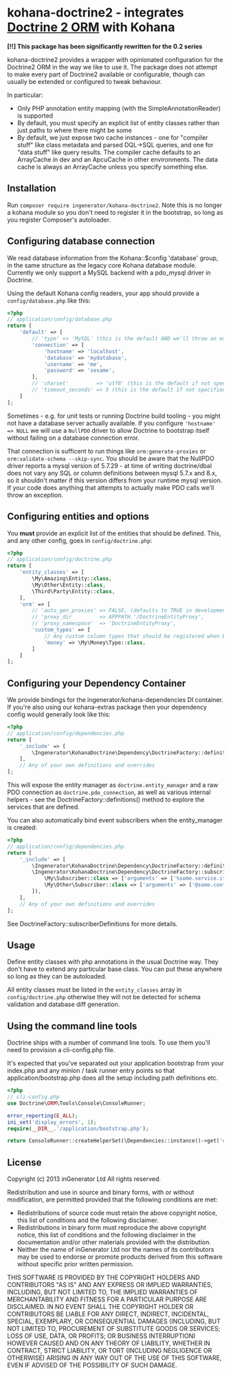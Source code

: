 kohana-doctrine2 - integrates [Doctrine 2 ORM](http://www.doctrine-project.org/projects/orm.html) with Kohana
=============================================================================================================

**[!!] This package has been significantly rewritten for the 0.2 series**

kohana-doctrine2 provides a wrapper with opinionated configuration for the Doctrine2 ORM in the way we like to use it.
The package does not attempt to make every part of Doctrine2 available or configurable, though can usually be extended
or configured to tweak behaviour.

In particular:

* Only PHP annotation entity mapping (with the SimpleAnnotationReader) is supported
* By default, you must specify an explicit list of entity classes rather than just paths to where there might be some
* By default, we just expose two cache instances - one for "compiler stuff" like class metadata and parsed DQL->SQL 
  queries, and one for "data stuff" like query results. The compiler cache defaults to an ArrayCache in dev and an 
  ApcuCache in other environments. The data cache is always an ArrayCache unless you specify something else.

## Installation

Run `composer require ingenerator/kohana-doctrine2`. Note this is no longer a kohana module so you don't need to 
register it in the bootstrap, so long as you register Composer's autoloader.

## Configuring database connection

We read database information from the Kohana::$config 'database' group, in the same structure as the legacy core Kohana
database module. Currently we only support a MySQL backend with a pdo_mysql driver in Doctrine.

Using the default Kohana config readers, your app should provide a `config/database.php` like this:

```php
<?php
// application/config/database.php
return [
    'default' => [
        // 'type' => 'MySQL' (this is the default AND we'll throw an exception if you use anything else)
        'connection' => [
            'hostname' => 'localhost',
            'database' => 'mydatabase',
            'username' => 'me',
            'password' => 'sesame',
        ],
        // 'charset'         => 'utf8' (this is the default if not specified)
        // 'timeout_seconds' => 5 (this is the default if not specified)
    ]
];
```

Sometimes - e.g. for unit tests or running Doctrine build tooling - you might not have a database server actually 
available. If you configure `'hostname' => NULL` we will use a `NullPDO` driver to allow Doctrine to bootstrap itself
without failing on a database connection error. 

That connection is sufficent to run things like `orm:generate-proxies` or `orm:validate-schema --skip-sync`. You should
be aware that the NullPDO driver reports a mysql version of 5.7.29 - at time of writing doctrine/dbal does not vary any
SQL or column definitions between mysql 5.7.x and 8.x, so it shouldn't matter if this version differs from your runtime
mysql version. If your code does anything that attempts to actually make PDO calls we'll throw an exception.

## Configuring entities and options

You **must** provide an explicit list of the entities that should be defined. This, and any other config, goes in 
`config/doctrine.php`:

```php
<?php
// application/config/doctrine.php
return [
    'entity_classes' => [
        \My\Amazing\Entity::class,
        \My\Other\Entity::class,
        \Third\Party\Entity::class,
    ],
    'orm' => [
        // 'auto_gen_proxies' => FALSE, (defaults to TRUE in development, FALSE otherwise)
        // 'proxy_dir         => APPPATH.'/DoctrineEntityProxy',
        // 'proxy_namespace'  => 'DoctrineEntityProxy',
        'custom_types' => [
            // Any custom column types that should be registered when Doctrine is loaded
            'money' => \My\Money\Type::class,
        ]        
    ]
];
```

## Configuring your Dependency Container

We provide bindings for the ingenerator/kohana-dependencies DI container. If you're also using our kohana-extras package
then your dependency config would generally look like this:

```php
<?php
// application/config/dependencies.php
return [
    '_include' => [
        \Ingenerator\KohanaDoctrine\Dependency\DoctrineFactory::definitions(),
    ],
    // Any of your own definitions and overrides
];
```

This will expose the entity manager as `doctrine.entity_manager` and a raw PDO connection as `doctrine.pdo_connection`, 
as well as various internal helpers - see the DoctrineFactory::definitions() method to explore the services that are 
defined.

You can also automatically bind event subscribers when the entity_manager is created:

```php
<?php
// application/config/dependencies.php
return [
    '_include' => [
        \Ingenerator\KohanaDoctrine\Dependency\DoctrineFactory::definitions(),
        \Ingenerator\KohanaDoctrine\Dependency\DoctrineFactory::subscriberDefinitions([
            \My\Subscriber::class => ['arguments' => ['%some.service.it.needs%']],
            \My\Other\Subscriber::class => ['arguments' => ['@some.config@']],
        ]),
    ],
    // Any of your own definitions and overrides
];
```

See DoctrineFactory::subscriberDefinitions for more details.

## Usage

Define entity classes with php annotations in the usual Doctrine way. They don't have to extend any particular base 
class. You can put these anywhere so long as they can be autoloaded. 

All entity classes must be listed in the `entity_classes` array in `config/doctrine.php` otherwise they will
not be detected for schema validation and database diff generation.

## Using the command line tools

Doctrine ships with a number of command line tools. To use them you'll need to provision a cli-config.php file.

It's expected that you've separated out your application bootstrap from your index.php and any minion / task runner
entry points so that application/bootstrap.php does all the setup including path definitions etc.

```php
<?php
// cli-config.php
use Doctrine\ORM\Tools\Console\ConsoleRunner;

error_reporting(E_ALL);
ini_set('display_errors', 1);
require(__DIR__.'/application/bootstrap.php');

return ConsoleRunner::createHelperSet(\Dependencies::instance()->get('doctrine.entity_manager'));
``` 

## License

Copyright (c) 2013 inGenerator Ltd
All rights reserved.

Redistribution and use in source and binary forms, with or without modification, are permitted provided
that the following conditions are met:

* Redistributions of source code must retain the above copyright notice, this list of conditions and
  the following disclaimer.
* Redistributions in binary form must reproduce the above copyright notice, this list of conditions
  and the following disclaimer in the documentation and/or other materials provided with the distribution.
* Neither the name of inGenerator Ltd nor the names of its contributors may be used to endorse or
  promote products derived from this software without specific prior written permission.

THIS SOFTWARE IS PROVIDED BY THE COPYRIGHT HOLDERS AND CONTRIBUTORS "AS IS" AND ANY EXPRESS OR
IMPLIED WARRANTIES, INCLUDING, BUT NOT LIMITED TO, THE IMPLIED WARRANTIES OF MERCHANTABILITY AND
FITNESS FOR A PARTICULAR PURPOSE ARE DISCLAIMED. IN NO EVENT SHALL THE COPYRIGHT HOLDER OR CONTRIBUTORS
BE LIABLE FOR ANY DIRECT, INDIRECT, INCIDENTAL, SPECIAL, EXEMPLARY, OR CONSEQUENTIAL DAMAGES (INCLUDING,
BUT NOT LIMITED TO, PROCUREMENT OF SUBSTITUTE GOODS OR SERVICES; LOSS OF USE, DATA, OR PROFITS; OR
BUSINESS INTERRUPTION) HOWEVER CAUSED AND ON ANY THEORY OF LIABILITY, WHETHER IN CONTRACT, STRICT
LIABILITY, OR TORT (INCLUDING NEGLIGENCE OR OTHERWISE) ARISING IN ANY WAY OUT OF THE USE OF THIS
SOFTWARE, EVEN IF ADVISED OF THE POSSIBILITY OF SUCH DAMAGE.

